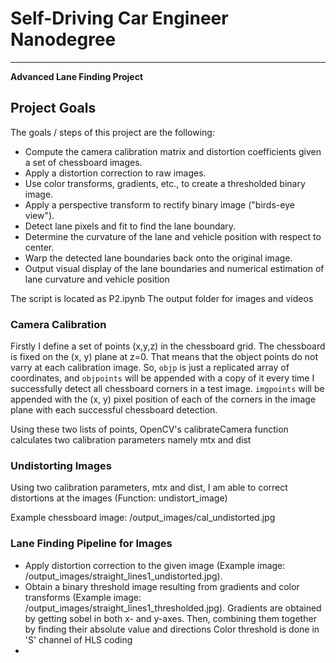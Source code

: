 # Self-Driving Car Engineer Nanodegree


---

**Advanced Lane Finding Project**


## Project Goals

The goals / steps of this project are the following:

* Compute the camera calibration matrix and distortion coefficients given a set of chessboard images.
* Apply a distortion correction to raw images.
* Use color transforms, gradients, etc., to create a thresholded binary image.
* Apply a perspective transform to rectify binary image ("birds-eye view").
* Detect lane pixels and fit to find the lane boundary.
* Determine the curvature of the lane and vehicle position with respect to center.
* Warp the detected lane boundaries back onto the original image.
* Output visual display of the lane boundaries and numerical estimation of lane curvature and vehicle position

The script is located as P2.ipynb
The output folder for images and videos 


### Camera Calibration

Firstly I define a set of points (x,y,z) in the chessboard grid. The chessboard is fixed on the (x, y) plane at z=0. That means that the object points do not varry at each calibration image.  So, `objp` is just a replicated array of coordinates, and `objpoints` will be appended with a copy of it every time I successfully detect all chessboard corners in a test image.  `imgpoints` will be appended with the (x, y) pixel position of each of the corners in the image plane with each successful chessboard detection.

Using these two lists of points, OpenCV's calibrateCamera function calculates two calibration parameters namely mtx and dist

### Undistorting Images

Using two calibration parameters, mtx and dist, I am able to correct distortions at the images (Function: undistort_image)

Example chessboard image: /output_images/cal_undistorted.jpg

### Lane Finding Pipeline for Images

* Apply distortion correction to the given image (Example image: /output_images/straight_lines1_undistorted.jpg). 
* Obtain a binary threshold image resulting from gradients and color transforms (Example image: /output_images/straight_lines1_thresholded.jpg).
   Gradients are obtained by getting sobel in both x- and y-axes. Then, combining them together by finding  their absolute value and directions
   Color threshold is done in 'S' channel of HLS coding
* 
